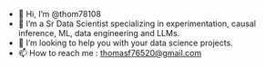 - 👋 Hi, I’m @thom78108
- 👀 I’m a Sr Data Scientist specializing in experimentation, causal inference, ML, data engineering and LLMs.
- 💞️ I’m looking to help you with your data science projects.
- 📫 How to reach me : thomasf76520@gmail.com

<!---
thom78108/thom78108 is a ✨ special ✨ repository because its `README.md` (this file) appears on your GitHub profile.
You can click the Preview link to take a look at your changes.
--->
